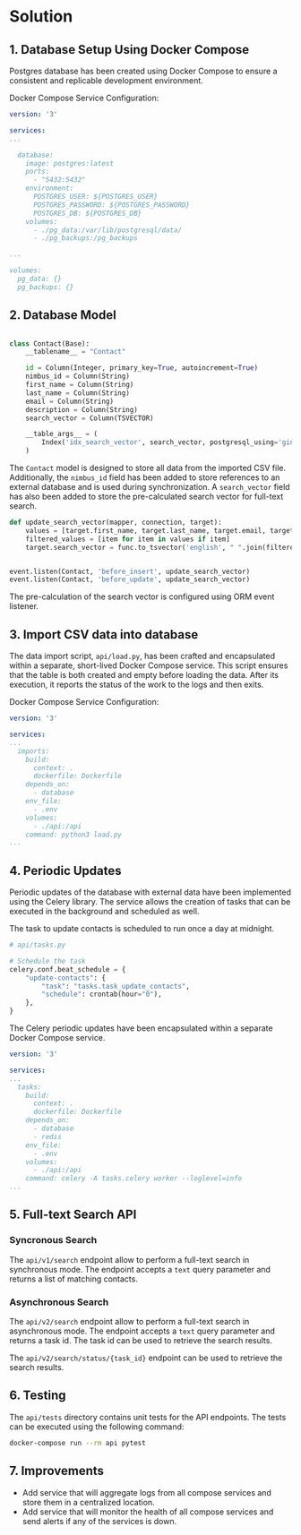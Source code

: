 # Solution

## 1. Database Setup Using Docker Compose

Postgres database has been created using Docker Compose to ensure a consistent and replicable development environment.

Docker Compose Service Configuration:

```yml
version: '3'

services:
...

  database:
    image: postgres:latest
    ports:
      - "5432:5432"
    environment:
      POSTGRES_USER: ${POSTGRES_USER}
      POSTGRES_PASSWORD: ${POSTGRES_PASSWORD}
      POSTGRES_DB: ${POSTGRES_DB}
    volumes:
      - ./pg_data:/var/lib/postgresql/data/
      - ./pg_backups:/pg_backups

...

volumes:
  pg_data: {}
  pg_backups: {}
```


## 2. Database Model

```python

class Contact(Base):
    __tablename__ = "Contact"

    id = Column(Integer, primary_key=True, autoincrement=True)
    nimbus_id = Column(String)
    first_name = Column(String)
    last_name = Column(String)
    email = Column(String)
    description = Column(String)
    search_vector = Column(TSVECTOR)

    __table_args__ = (
        Index('idx_search_vector', search_vector, postgresql_using='gin'),
    )

```

The `Contact` model is designed to store all data from the imported CSV file. Additionally, the `nimbus_id` field has been added to store references to an external database and is used during synchronization. A `search_vector` field has also been added to store the pre-calculated search vector for full-text search.


```python
def update_search_vector(mapper, connection, target):
    values = [target.first_name, target.last_name, target.email, target.description]
    filtered_values = [item for item in values if item]
    target.search_vector = func.to_tsvector('english', " ".join(filtered_values))


event.listen(Contact, 'before_insert', update_search_vector)
event.listen(Contact, 'before_update', update_search_vector)
```

The pre-calculation of the search vector is configured using ORM event listener.



## 3. Import CSV data into database

The data import script, `api/load.py`, has been crafted and encapsulated within a separate, short-lived Docker Compose service. This script ensures that the table is both created and empty before loading the data. After its execution, it reports the status of the work to the logs and then exits.

Docker Compose Service Configuration:

```yml
version: '3'

services:
...
  imports:
    build:
      context: .
      dockerfile: Dockerfile
    depends_on:
      - database
    env_file:
      - .env
    volumes:
      - ./api:/api
    command: python3 load.py
...
```

## 4. Periodic Updates

Periodic updates of the database with external data have been implemented using the Celery library. The service allows the creation of tasks that can be executed in the background and scheduled as well. 

The task to update contacts is scheduled to run once a day at midnight.

```py
# api/tasks.py

# Schedule the task
celery.conf.beat_schedule = {
    "update-contacts": {
        "task": "tasks.task_update_contacts",
        "schedule": crontab(hour="0"),
    },
}

```

The Celery periodic updates have been encapsulated within a separate Docker Compose service.

```yml
version: '3'

services:
...
  tasks:
    build:
      context: .
      dockerfile: Dockerfile
    depends_on:
      - database
      - redis
    env_file:
      - .env
    volumes:
      - ./api:/api
    command: celery -A tasks.celery worker --loglevel=info
...  
```

## 5. Full-text Search API

### Syncronous Search

The `api/v1/search` endpoint allow to perform a full-text search in synchronous mode. The endpoint accepts a `text` query parameter and returns a list of matching contacts.

### Asynchronous Search

The `api/v2/search` endpoint allow to perform a full-text search in asynchronous mode. The endpoint accepts a `text` query parameter and returns a task id. The task id can be used to retrieve the search results.

The `api/v2/search/status/{task_id}` endpoint can be used to retrieve the search results.

## 6. Testing

The `api/tests` directory contains unit tests for the API endpoints. The tests can be executed using the following command:

```bash
docker-compose run --rm api pytest
```

## 7. Improvements

- Add service that will aggregate logs from all compose services and store them in a centralized location.
- Add service that will monitor the health of all compose services and send alerts if any of the services is down.
